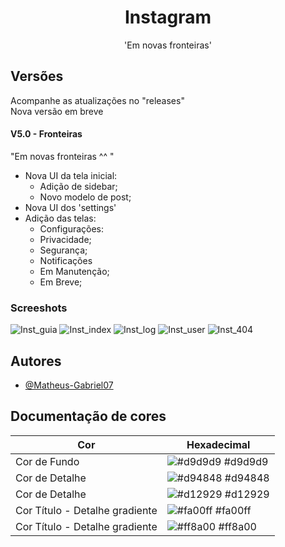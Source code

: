 <div align="center">
    <h1>Instagram</h1>
    <p>'Em novas fronteiras'</p>
</div>

## Versões

Acompanhe as atualizações no "releases"
<br>
Nova versão em breve

#### V5.0 - Fronteiras
"Em novas fronteiras ^^ "

- Nova UI da tela inicial:
    - Adição de sidebar;
    - Novo modelo de post;
- Nova UI dos 'settings'
- Adição das telas:
    - Configurações:
    - Privacidade;
    - Segurança;
    - Notificações
    - Em Manutenção;
    - Em Breve;

### Screeshots

![Inst_guia](https://user-images.githubusercontent.com/125685533/230795762-2fc70fe1-7db0-4535-8671-528a0a5f467d.PNG)
![Inst_index](https://user-images.githubusercontent.com/125685533/230795763-714dbb84-3076-4fe4-a3ca-f5d43c5a1d9f.PNG)
![Inst_log](https://user-images.githubusercontent.com/125685533/230795765-479d8886-4e40-4df8-b15c-ecefd5d6777d.PNG)
![Inst_user](https://user-images.githubusercontent.com/125685533/230795768-91a3d741-aa1e-42a2-8971-adea844b2d34.PNG)
![Inst_404](https://user-images.githubusercontent.com/125685533/230795774-0eb02474-9a45-4f5c-9f40-b1cc59f73198.PNG)

## Autores

- [@Matheus-Gabriel07](https://www.github.com/matheus-gabriel07)

## Documentação de cores

| Cor               | Hexadecimal                                                |
| ----------------- | ---------------------------------------------------------------- |
| Cor de Fundo       | ![#d9d9d9](https://via.placeholder.com/10/d9d9d9?text=+) #d9d9d9 |
| Cor de Detalhe       | ![#d94848](https://via.placeholder.com/10/d94848?text=+) #d94848 |
| Cor de Detalhe       | ![#d12929](https://via.placeholder.com/10/d12929?text=+) #d12929 |
| Cor Título - Detalhe gradiente       | ![#fa00ff](https://via.placeholder.com/10/fa00ff?text=+) #fa00ff |
| Cor Título - Detalhe gradiente      | ![#ff8a00](https://via.placeholder.com/10/ff8a00?text=+) #ff8a00 |
